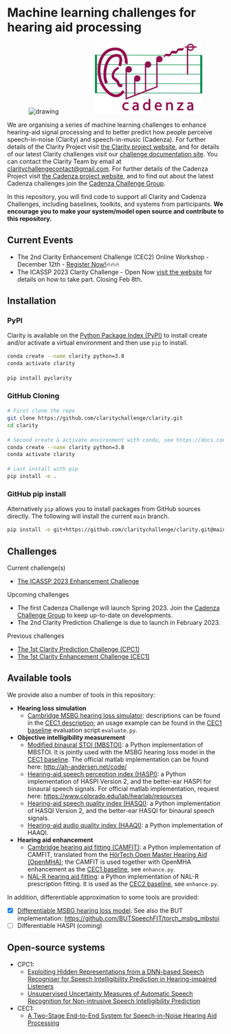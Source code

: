 # Machine learning challenges for hearing aid processing

<p align="center">
  <img src="docs/images/earfinal_clarity_customColour.png" alt="drawing" width="200" hspace="40"/>
  <img src="docs/images/cadenza_logo.png" alt="Cadenza Challenge" width="250" hspace="40"/>
</p>

We are organising a series of machine learning challenges to enhance hearing-aid signal processing and to better predict
how people perceive speech-in-noise (Clarity) and speech-in-music (Cadenza). For further details of the Clarity Project
visit [the Clarity project website](http://claritychallenge.org/), and for details of our latest Clarity challenges
visit our [challenge documentation site](https://claritychallenge.github.io/clarity_CC_doc/). You can contact the
Clarity Team by email at [claritychallengecontact@gmail.com](claritychallengecontact@gmail.com). For further details of
the Cadenza Project visit [the Cadenza project website](http://cadenzachallenge.org/), and to find out about the latest
Cadenza challenges join the [Cadenza Challenge Group](https://groups.google.com/g/cadenza-challenge).

In this repository, you will find code to support all Clarity and Cadenza Challenges, including baselines, toolkits, and
systems from participants. **We encourage you to make your system/model open source and contribute to this repository.**

## Current Events

- The 2nd Clarity Enhancement Challenge (CEC2) Online Workshop - December 12th - [Register Now!](https://claritychallenge.org/clarity2022-CEC2-workshop/):fire::fire::fire:
- The ICASSP 2023 Clarity Challenge - Open Now [visit the website](https://claritychallenge.org/ICASSP2023_announcement_page/) for details on how to take part. Closing Feb 8th.

## Installation

### PyPI

Clarity is available on the [Python Package Index (PyPI)](https://pypi.org/project/pyclarity) to install create and/or
activate a virtual environment and then use `pip` to install.

``` bash
conda create --name clarity python=3.8
conda activate clarity

pip install pyclarity
```

### GitHub Cloning

```bash
# First clone the repo
git clone https://github.com/claritychallenge/clarity.git
cd clarity

# Second create & activate environment with conda, see https://docs.conda.io/projects/conda/en/latest/user-guide/install/index.html
conda create --name clarity python=3.8
conda activate clarity

# Last install with pip
pip install -e .
```

### GitHub pip install

Alternatively `pip` allows you to install packages from GitHub sources directly. The following will install the current
`main` branch.

``` bash
pip install -e git+https://github.com/claritychallenge/clarity.git@main
```

## Challenges

Current challenge(s)

- [The ICASSP 2023 Enhancement Challenge](./recipes/icassp_2023)

Upcoming challenges

- The first Cadenza Challenge will launch Spring 2023. Join the [Cadenza Challenge
  Group](https://groups.google.com/g/cadenza-challenge) to keep up-to-date on developments.
- The 2nd Clarity Prediction Challenge is due to launch in February 2023.

Previous challenges

- [The 1st Clarity Prediction Challenge (CPC1)](./recipes/cpc1)
- [The 1st Clarity Enhancement Challenge (CEC1)](./recipes/cec1)

## Available tools

We provide also a number of tools in this repository:

- **Hearing loss simulation**
  - [Cambridge MSBG hearing loss simulator](./clarity/evaluator/msbg): descriptions can be found in the [CEC1
      description](./recipes/cec1); an usage example can be found in the [CEC1 baseline](./recipes/cec1/baseline)
      evaluation script `evaluate.py`.
- **Objective intelligibility measurement**
  - [Modified binaural STOI (MBSTOI)](./clarity/evaluator/mbstoi/mbstoi.py): a Python implementation of MBSTOI. It is
      jointly used with the MSBG hearing loss model in the [CEC1 baseline](./recipes/cec1/baseline). The official matlab
      implementation can be found here: <http://ah-andersen.net/code/>
  - [Hearing-aid speech perception index (HASPI)](./clarity/evaluator/haspi/haspi.py): a Python implementation of
      HASPI Version 2, and the better-ear HASPI for binaural speech signals. For official matlab implementation, request here: <https://www.colorado.edu/lab/hearlab/resources>
  - [Hearing-aid speech quality index (HASQI)](./clarity/evaluator/hasqi/hasqi.py): a Python implementation of
      HASQI Version 2, and the better-ear HASQI for binaural speech signals.
  - [Hearing-aid audio quality index (HAAQI)](./clarity/evaluator/haaqi/haaqi.py): a Python implementation of
      HAAQI.
- **Hearing aid enhancement**
  - [Cambridge hearing aid fitting (CAMFIT)](./clarity/enhancer/gha/gainrule_camfit.py): a Python implementation of CAMFIT, translated from the [HörTech Open Master Hearing Aid (OpenMHA)](http://www.openmha.org/about/); the CAMFIT is used together with OpenMHA enhancement as the [CEC1 baseline](./recipes/cec1/baseline), see `enhance.py`.
  - [NAL-R hearing aid fitting](./clarity/enhancer/nalr.py): a Python implementation of NAL-R prescription fitting. It is used as the [CEC2 baseline](./recipes/cec2/baseline), see `enhance.py`.

In addition, differentiable approximation to some tools are provided:

- [x] [Differentiable MSBG hearing loss model](./clarity/predictor/torch_msbg.py). See also the BUT implementation:
      <https://github.com/BUTSpeechFIT/torch_msbg_mbstoi>
- [ ] Differentiable HASPI (coming)

## Open-source systems

- CPC1:
  - [Exploiting Hidden Representations from a DNN-based Speech Recogniser for Speech Intelligibility Prediction in
    Hearing-impaired Listeners](./recipes/cpc1/e032_sheffield)
  - [Unsupervised Uncertainty Measures of Automatic Speech Recognition for Non-intrusive Speech Intelligibility
    Prediction](./recipes/cpc1/e029_sheffield)
- CEC1:
  - [A Two-Stage End-to-End System for Speech-in-Noise Hearing Aid Processing](./recipes/cec1/e009_sheffield)
